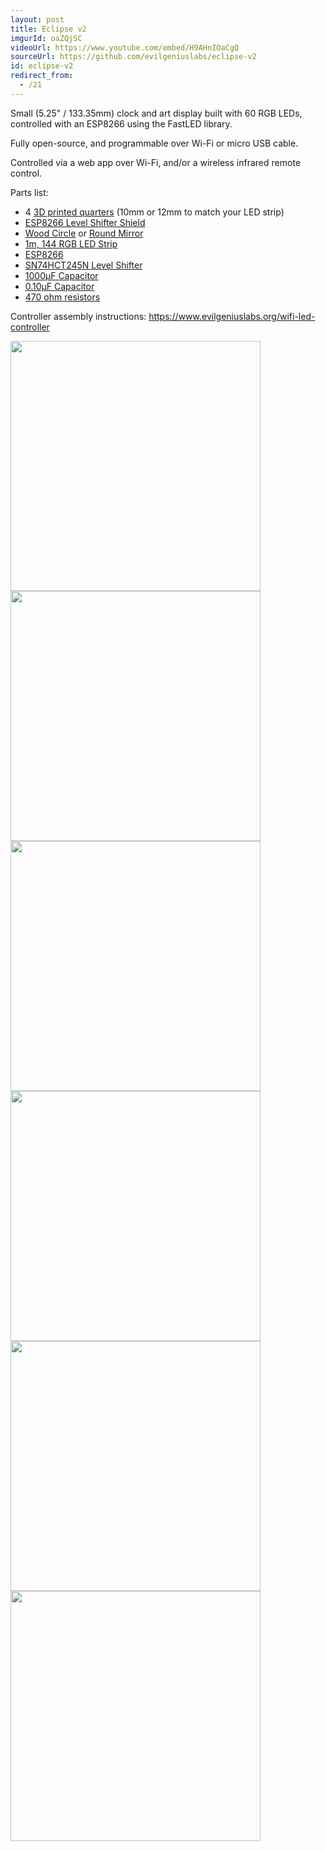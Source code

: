 ```yaml
---
layout: post
title: Eclipse v2
imgurId: oaZQjSC
videoUrl: https://www.youtube.com/embed/H9AHnIOaCgQ
sourceUrl: https://github.com/evilgeniuslabs/eclipse-v2
id: eclipse-v2
redirect_from:
  - /21
---
```

Small (5.25" / 133.35mm) clock and art display built with 60 RGB LEDs, controlled with an ESP8266 using the FastLED library.

Fully open-source, and programmable over Wi-Fi or micro USB cable.

Controlled via a web app over Wi-Fi, and/or a wireless infrared remote control.

Parts list:

* 4 [3D printed quarters](https://www.thingiverse.com/thing:2873557) (10mm or 12mm to match your LED strip)
* [ESP8266 Level Shifter Shield](https://www.tindie.com/products/jasoncoon/wemos-d1-mini-esp8266-led-and-level-shifter-shield/)
* [Wood Circle](http://www.michaels.com/circle-shape-by-artminds/10298974.html) or [Round Mirror](http://www.michaels.com/round-mirror-by-artminds/M10025203.html)
* [1m, 144 RGB LED Strip](https://www.adafruit.com/product/1507)
* [ESP8266](https://www.aliexpress.com/item/WEMOS-D1-mini-Pro-16M-bytes-external-antenna-connector-ESP8266-WIFI-Internet-of-Things-development-board/32724692514.html)
* [SN74HCT245N Level Shifter](http://www.digikey.com/product-detail/en/texas-instruments/SN74HCT245N/296-1612-5-ND/277258)
* [1000µF Capacitor](http://www.digikey.com/product-detail/en/panasonic-electronic-components/ECA-1EM102/P5156-ND/245015)
* [0.10µF Capacitor](https://www.digikey.com/product-detail/en/kemet/C320C104M5R5TA/399-9776-ND/3726028)
* [470 ohm resistors](https://www.digikey.com/product-detail/en/stackpole-electronics-inc/CF14JT470R/CF14JT470RCT-ND/1830342)

Controller assembly instructions: https://www.evilgeniuslabs.org/wifi-led-controller

<img src="https://i.imgur.com/DBjamQJ.jpg" style="width:400px" class="img-responsive" />
<img src="https://i.imgur.com/3lJtPC0.jpg" style="width:400px" class="img-responsive" />
<img src="https://i.imgur.com/LLrlxHV.jpg" style="width:400px" class="img-responsive" />
<img src="https://i.imgur.com/IToOtId.jpg" style="width:400px" class="img-responsive" />
<img src="https://i.imgur.com/iMoj5qA.jpg" style="width:400px" class="img-responsive" />
<img src="https://i.imgur.com/xqjlPZ3.jpg" style="width:400px" class="img-responsive" />
